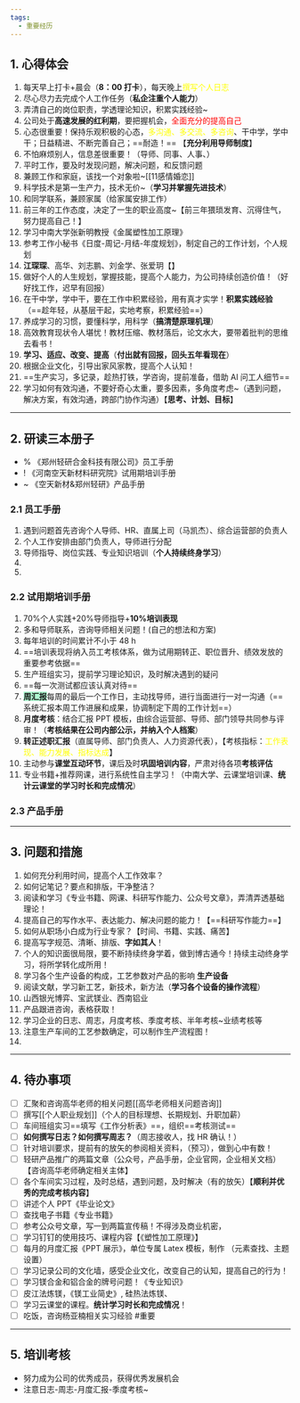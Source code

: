 ```yaml
---
tags:
  - 重要经历
---
```

## 1. 心得体会 
1. 每天早上打卡+晨会（**8：00 打卡**），每天晚上<font color="#ffff00">撰写个人日志 </font>
2. 尽心尽力去完成个人工作任务（**私企注重个人能力**）
3. 弄清自己的岗位职责，学透理论知识，积累实践经验~
4. 公司处于**高速发展的红利期**，要把握机会，<font color="#ff0000">全面充分的提高自己</font>
5. 心态很重要！保持乐观积极的心态，<font color="#ffff00">多沟通、多交流、多咨询</font>、干中学，学中干；日益精进、不断完善自己；==耐造！== 【**充分利用导师制度**】
6. 不怕麻烦别人，信息差很重要！（导师、同事、人事、）
7. 平时工作，要及时发现问题，解决问题，和反馈问题 
8. 兼顾工作和家庭，该找一个对象啦~[[11感情婚恋]]
9. 科学技术是第一生产力，技术无价~（**学习并掌握先进技术**）
10. 和同学联系，兼顾家属（给家属安排工作）
11. 前三年的工作态度，决定了一生的职业高度~【前三年猥琐发育、沉得住气，努力提高自己！】
12. 学习中南大学张新明教授《金属塑性加工原理》
13. 参考工作小秘书《日度-周记-月结-年度规划》，制定自己的工作计划，个人规划
14. **江琛琛**、高华、刘志鹏、刘金学、张爱玥【】
15. 做好个人的人生规划，掌握技能，提高个人能力，为公司持续创造价值！（好好找工作，迟早有回报）
16. 在干中学，学中干，要在工作中积累经验，用有真才实学！**积累实践经验**（==趁年轻，从基层干起，实地考察，积累经验==）
17. 养成学习的习惯，要懂科学，用科学（**搞清楚原理机理**）
18. 高效教育现状令人堪忧！教材压缩、教材落后，论文水大，要带着批判的思维去看书！
19. **学习、适应、改变、提高**（**付出就有回报，回头五年看现在**）
20. 根据企业文化，引导出家风家教，提高个人认知！
21. ==生产实习，多记录，趁热打铁，学咨询，提前准备，借助 AI 问工人细节==
22. 学习如何有效沟通，不要好奇心太重，要多因素，多角度考虑~（遇到问题，解决方案，有效沟通，跨部门协作沟通）【**思考、计划、目标**】

---
## 2. 研读三本册子
- % 《郑州轻研合金科技有限公司》员工手册
- ! 《河南空天新材料研究院》试用期培训手册
- ~ 《空天新材&郑州轻研》产品手册 
### 2.1 员工手册 
1. 遇到问题首先咨询个人导师、HR、直属上司（马凯杰）、综合运营部的负责人
2. 个人工作安排由部门负责人，导师进行分配 
3. 导师指导、岗位实践、专业知识培训（**个人持续终身学习**）
4. 
5. 
### 2.2 试用期培训手册 
1. 70%个人实践+20%导师指导+**10%培训表现**
2. 多和导师联系，咨询导师相关问题！(自己的想法和方案)
3. 每年培训的时间累计不小于 48 h 
4. ==培训表现将纳入员工考核体系，做为试用期转正、职位晋升、绩效发放的重要参考依据==
5. 生产班组实习，提前学习理论知识，及时解决遇到的疑问
6. ==每一次测试都应该认真对待==
7. <span style="background:#affad1">**周汇报**</span>每周的最后一个工作日，主动找导师，进行当面进行一对一沟通（==系统汇报本周工作进展和成果，协调制定下周的工作计划==）
8. **月度考核**：结合汇报 PPT 模板，由综合运营部、导师、部门领导共同参与评审！（**考核结果在公司内部公示，并纳入个人档案**）
9. **转正述职汇报**（直属导师、部门负责人、人力资源代表），【考核指标：<font color="#ffff00">工作表现、能力发展、指标达成</font>】
10. 主动参与**课堂互动环节**，课后及时**巩固培训内容**，严肃对待各项**考核评估**
11. 专业书籍+推荐网课，进行系统性自主学习！（中南大学、云课堂培训课、**统计云课堂的学习时长和完成情况**）

### 2.3 产品手册 


---
## 3. 问题和措施 
1. 如何充分利用时间，提高个人工作效率？
2. 如何记笔记？要点和排版，干净整洁？
3. 阅读和学习《专业书籍、网课、科研写作能力、公众号文章》，弄清弄透基础理论！
4. 提高自己的写作水平、表达能力、解决问题的能力！【==科研写作能力==】
5. 如何从职场小白成为行业专家？【时间、书籍、实践、痛苦】
6. 提高写字规范、清晰、排版、**字如其人**！
7. 个人的知识面很局限，要不断持续终身学着，做到博古通今！持续主动终身学习，将所学转化成所用！
8. 学习各个生产设备的构成，工艺参数对产品的影响 **生产设备**
9. 阅读文献，学习新工艺，新技术，新方法（**学习各个设备的操作流程**）
10. 山西银光博弈、宝武镁业、西南铝业
11. 产品跟进咨询，表格获取！
12. 学习企业的日志、周志，月度考核、季度考核、半年考核~业绩考核等 
13. 注意生产车间的工艺参数确定，可以制作生产流程图！
14. 

---
## 4. 待办事项 
- [ ] 汇聚和咨询高华老师的相关问题[[高华老师相关问题咨询]]
- [ ] 撰写[[个人职业规划]]（个人的目标理想、长期规划、升职加薪）
- [ ] 车间班组实习==填写《工作分析表》==，组织==考核测试==
- [ ] **如何撰写日志？如何撰写周志？**（周志接收人，找 HR 确认！）
- [ ] 针对培训要求，提前有的放矢的参阅相关资料，（预习），做到心中有数！
- [ ] 轻研产品推广的两篇文章（公众号，产品手册，企业官网，企业相关文档）【咨询高华老师确定相关主体】
- [ ] 各个车间实习过程，及时总结，遇到问题，及时解决（有的放矢）【**顺利并优秀的完成考核内容**】
- [ ] 讲述个人 PPT《毕业论文》
- [ ] 查找电子书籍《专业书籍》
- [ ] 参考公众号文章，写一到两篇宣传稿！不得涉及商业机密，
- [ ] 学习钉钉的使用技巧、课程内容【《塑性加工原理》】
- [ ] 每月的月度汇报《PPT 展示》，单位专属 Latex 模板，制作 （元素查找、主题设置）
- [ ] 学习记录公司的文化墙，感受企业文化，改变自己的认知，提高自己的行为！
- [ ] 学习镁合金和铝合金的牌号问题！《专业知识》
- [ ] 皮江法炼镁，《镁工业简史》, 硅热法炼镁、
- [ ] 学习云课堂的课程。**统计学习时长和完成情况**！
- [ ] 吃饭，咨询杨亚楠相关实习经验 #重要

---
## 5. 培训考核 
- 努力成为公司的优秀成员，获得优秀发展机会 
- 注意日志-周志-月度汇报-季度考核~